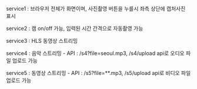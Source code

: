 service1 : 브라우저 전체가 화면이며, 사진촬영 버튼을 누를시 좌측 상단에 캡처사진 표시

service2 : 캠 on/off 가능, 입력된 시간 간격으로 자동촬영 가능

service3 : HLS 동영상 스트리밍

service4 : 음악 스트리밍 - API : /s4?file=seoul.mp3, /s4/upload api로 오디오 파일 업로드 가능

service5 : 동영상 스트리밍 - API : /s5?file=**.mp3, /s5/upload api로 비디오 파일 업로드 가능